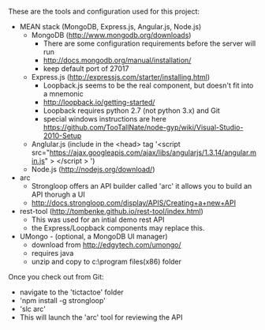 These are the tools and configuration used for this project:
  * MEAN stack (MongoDB, Express.js, Angular.js, Node.js)
    * MongoDB (http://www.mongodb.org/downloads)
      * There are some configuration requirements before the server will run
      * http://docs.mongodb.org/manual/installation/
      * keep default port of 27017
    * Express.js (http://expressjs.com/starter/installing.html)
      * Loopback.js seems to be the real component, but doesn't fit into a mnemonic
      * http://loopback.io/getting-started/
      * Loopback requires python 2.7 (not python 3.x) and Git
      * special windows instructions are here https://github.com/TooTallNate/node-gyp/wiki/Visual-Studio-2010-Setup
    * Anglular.js (include in the &lt;head&gt; tag '&lt;script src="https://ajax.googleapis.com/ajax/libs/angularjs/1.3.14/angular.min.js" &gt; &lt;/script &gt; ')
    * Node.js (http://nodejs.org/download/)
  * arc
    * Strongloop offers an API builder called 'arc' it allows you to build an API thorugh a UI
    * http://docs.strongloop.com/display/APIS/Creating+a+new+API
  * rest-tool (http://tombenke.github.io/rest-tool/index.html)
    * This was used for an intial demo rest API
    * the Express/Loopback components may replace this.
  * UMongo - (optional, a MongoDB UI manager)
    * download from http://edgytech.com/umongo/
    * requires java
    * unzip and copy to c:\program files(x86) folder

Once you check out from Git:
 * navigate to the 'tictactoe' folder
 * 'npm install -g strongloop'
 * 'slc arc'
 * This will launch the 'arc' tool for reviewing the API
